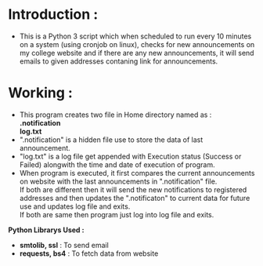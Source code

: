 # Introduction : 
* This is a Python 3 script which when scheduled to run every 10 minutes on a system (using cronjob on linux), checks for new announcements on my college website and if there are any new announcements, it will send emails to given addresses contaning link for announcements.

# Working :
* This program creates two file in Home directory named as :  
**.notification**  
**log.txt**  
* ".notification" is a hidden file use to store the data of last announcement.  
* "log.txt" is a log file get appended with Execution status (Success or Failed) alongwith the time and date of execution of program.  
* When program is executed, it first compares the current announcements on website with the last announcements in ".notification" file.  
If both are different then it will send the new notifications to registered addresses and then updates the ".notificaton" to current data for future use and updates log file and exits.  
If both are same then program just log into log file and exits.

**Python Librarys Used :**  
* **smtolib, ssl** : To send email
* **requests, bs4** : To fetch data from website
